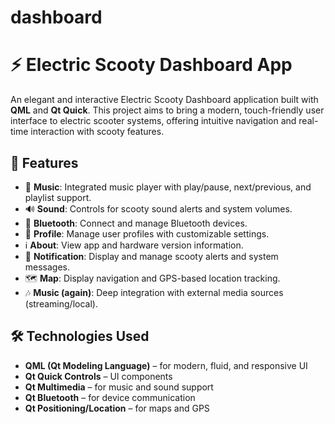 # dashboard

# ⚡ Electric Scooty Dashboard App

An elegant and interactive Electric Scooty Dashboard application built with **QML** and **Qt Quick**. This project aims to bring a modern, touch-friendly user interface to electric scooter systems, offering intuitive navigation and real-time interaction with scooty features.

## 🚀 Features

- 🎵 **Music**: Integrated music player with play/pause, next/previous, and playlist support.
- 🔊 **Sound**: Controls for scooty sound alerts and system volumes.
- 📡 **Bluetooth**: Connect and manage Bluetooth devices.
- 👤 **Profile**: Manage user profiles with customizable settings.
- ℹ️ **About**: View app and hardware version information.
- 🔔 **Notification**: Display and manage scooty alerts and system messages.
- 🗺️ **Map**: Display navigation and GPS-based location tracking.
- 🎶 **Music (again)**: Deep integration with external media sources (streaming/local).

## 🛠️ Technologies Used

- **QML (Qt Modeling Language)** – for modern, fluid, and responsive UI
- **Qt Quick Controls** – UI components
- **Qt Multimedia** – for music and sound support
- **Qt Bluetooth** – for device communication
- **Qt Positioning/Location** – for maps and GPS

